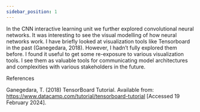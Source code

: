 ```yaml
---
sidebar_position: 1
---
```


In the CNN interactive learning unit we further explored convolutional neural networks. It was interesting to see the visual modelling of how neural networks work. I have briefly looked at visualization tools like Tensorboard in the past (Ganegedara, 2018). However, I hadn’t fully explored them before. I found it useful to get some re-exposure to various visualization tools. I see them as valuable tools for communicating model architectures and complexities with various stakeholders in the future.

References

Ganegedara, T. (2018) TensorBoard Tutorial. Available from: https://www.datacamp.com/tutorial/tensorboard-tutorial [Accessed 19 February 2024].

